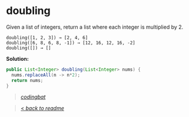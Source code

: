 # doubling

Given a list of integers, return a list where each integer is multiplied by 2.

```
doubling([1, 2, 3]) → [2, 4, 6]
doubling([6, 8, 6, 8, -1]) → [12, 16, 12, 16, -2]
doubling([]) → []
```

**Solution:**

```java
public List<Integer> doubling(List<Integer> nums) {
  nums.replaceAll(n -> n*2);
  return nums;
}
```

> _[codingbat](https://codingbat.com/prob/p117665)_

> [< _back to readme_](FINDREPLACEREADME)